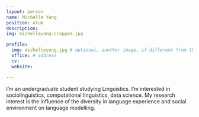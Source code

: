 ```yaml
---
layout: person
name: Michelle Yang
position: alum
description:
img: michelleyang-cropped.jpg

profile:
  img: michelleyang.jpg # optional, another image, if different from the one on the people page
  office: # address
  cv:
  website:

---
```


I’m an undergraduate student studying Linguistics. I’m interested in sociolinguistics, computational linguistics, data science. My research interest is the influence of the diversity in language experience and social environment on language modelling.
